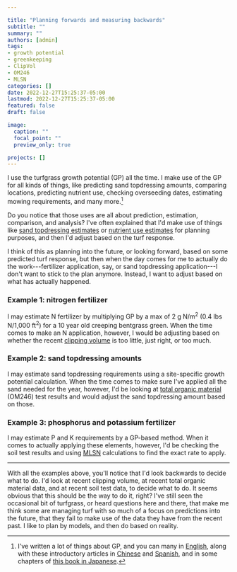 ```yaml
---

title: "Planning forwards and measuring backwards"
subtitle: ""
summary: ""
authors: [admin]
tags: 
- growth potential
- greenkeeping
- ClipVol
- OM246
- MLSN
categories: []
date: 2022-12-27T15:25:37-05:00
lastmod: 2022-12-27T15:25:37-05:00
featured: false
draft: false

image:
  caption: ""
  focal_point: ""
  preview_only: true

projects: []
---
```


I use the turfgrass growth potential (GP) all the time. I make use of the GP for all kinds of things, like predicting sand topdressing amounts, comparing locations, predicting nutrient use, checking overseeding dates, estimating mowing requirements, and many more.[^1]

[^1]: I've written a lot of things about GP, and you can many in [English](https://www.asianturfgrass.com/tag/growth-potential/), along with these introductory articles in [Chinese](https://www.asianturfgrass.com/post/number-between-1-0-using-the-turfgrass-growth-potential/) and [Spanish](https://www.files.asianturfgrass.com/201304_woods_gp_aedg.pdf), and in some chapters of [this book in Japanese](https://www.amazon.co.jp/dp/4772841725/ref=cm_sw_r_cp_ep_dp_U-eyAbHH25ZNN).

Do you notice that those uses are all about prediction, estimation, comparison, and analysis? I've often explained that I'd make use of things like [sand topdressing estimates](https://www.asianturfgrass.com/post/updated-sand-topdressing-by-gp/) or [nutrient use estimates](https://www.paceturf.org/journal/climate) for planning purposes, and then I'd adjust based on the turf response.

I think of this as planning into the future, or looking forward, based on some predicted turf response, but then when the day comes for me to actually do the work---fertilizer application, say, or sand topdressing application---I don't want to stick to the plan anymore. Instead, I want to adjust based on what has actually happened.

### Example 1: nitrogen fertilizer

I may estimate N fertilizer by multiplying GP by a max of 2 g N/m<sup>2</sup> (0.4 lbs N/1,000 ft<sup>2</sup>) for a 10 year old creeping bentgrass green. When the time comes to make an N application, however, I would be adjusting based on whether the recent [clipping volume](https://www.asianturfgrass.com/tag/clipvol/) is too little, just right, or too much. 

### Example 2: sand topdressing amounts

I may estimate sand topdressing requirements using a site-specific growth potential calculation. When the time comes to make sure I've applied all the sand needed for the year, however, I'd be looking at [total organic material](https://www.asianturfgrass.com/project/om246/) (OM246) test results and would adjust the sand topdressing amount based on those.

### Example 3: phosphorus and potassium fertilizer

I may estimate P and K requirements by a GP-based method. When it comes to actually applying these elements, however, I'd be checking the soil test results and using [MLSN](https://www.asianturfgrass.com/mlsn/) calculations to find the exact rate to apply.

---

With all the examples above, you'll notice that I'd look backwards to decide what to do. I'd look at recent clipping volume, at recent total organic material data, and at recent soil test data, to decide what to do. It seems obvious that this should be the way to do it, right? I've still seen the occasional bit of turfgrass, or heard questions here and there, that make me think some are managing turf with so much of a focus on predictions into the future, that they fail to make use of the data they have from the recent past. I like to plan by models, and then do based on reality.




